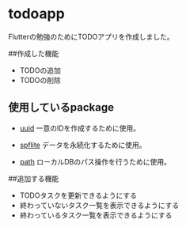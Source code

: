 # todoapp

Flutterの勉強のためにTODOアプリを作成しました。

##作成した機能

- TODOの追加
- TODOの削除

## 使用しているpackage

- [uuid](https://pub.dev/packages/uuid#-readme-tab-)
一意のIDを作成するために使用。

- [spflite](https://pub.dev/packages/sqflite#-readme-tab-)
データを永続化するために使用。

- [path](https://pub.dev/packages/path#-readme-tab-)
ローカルDBのパス操作を行うために使用。

##追加する機能

- TODOタスクを更新できるようにする
- 終わっていないタスク一覧を表示できるようにする
- 終わっているタスク一覧を表示できるようにする